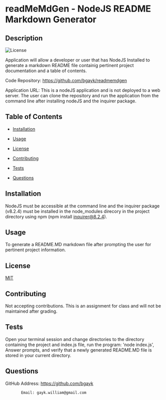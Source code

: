 # readMeMdGen - NodeJS README Markdown Generator 

  ## Description 

  ![License](https://img.shields.io/badge/License-MIT-yellow.svg) 	

  Application will allow a developer or user that has NodeJS Installed to generate a markdown README file containig pertinent project documentation and a table of contents. 

  Code Repository: https://github.com/bgayk/readmemdgen

  Application URL: This is a nodeJS application and is not deployed to a web server. The user can clone the repository and run the application from the command line after installing nodeJS and the inquirer package.
  

  ## Table of Contents 

  * [Installation](#installation) 

  * [Usage](#usage) 

  * [License](#license) 

  * [Contributing](#contributing) 

  * [Tests](#tests) 

  * [Questions](#questions) 


  ## Installation 

   NodeJS must be accessible at the command line and the inquirer package (v8.2.4) must be installed in the node_modules direcory in the project directory using npm (npm install inquirer@8.2.4). 


  ## Usage 

  To generate a README.MD markdown file after prompting the user for pertinent project information. 


  ## License 
 
  [MIT](https://opensource.org/licenses/MIT) 



  ## Contributing 

  Not accepting contributions. This is an assignment for class and will not be maintained after grading. 


  ## Tests 

  Open your terminal session and change directories to the directory containing the project and index.js file, run the program: 'node index.js', Answer prompts, and verify that a newly generated README.MD file is stored in your current directory. 
  

  ## Questions 

  GitHub Address: https://github.com/bgayk 


           Email: gayk.william@gmail.com 



